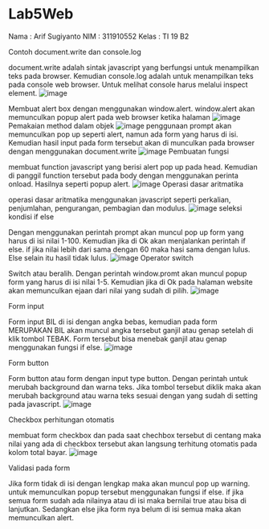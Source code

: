 # Lab5Web
Nama  : Arif Sugiyanto 
NIM   : 311910552
Kelas : TI 19 B2

Contoh document.write dan console.log

document.write adalah sintak javascript yang berfungsi untuk menampilkan teks pada browser. Kemudian console.log adalah untuk menampilkan teks pada console web browser. Untuk melihat console harus melalui inspect element.
![image](https://user-images.githubusercontent.com/81582653/116184559-33002c80-a74a-11eb-9e3c-e02901d22651.png)


Membuat alert box dengan menggunakan window.alert. window.alert akan memunculkan popup alert pada web browser ketika halaman
![image](https://user-images.githubusercontent.com/81582653/116184607-4ca17400-a74a-11eb-8330-65eeeba2310d.png)
Pemakaian method dalam objek
![image](https://user-images.githubusercontent.com/81582653/116184628-5a56f980-a74a-11eb-8963-08c879fc5aeb.png)
penggunaan prompt akan memunculkan pop up seperti alert, namun ada form yang harus di isi. Kemudian hasil input pada form tersebut akan di munculkan pada browser dengan menggunakan document.write
![image](https://user-images.githubusercontent.com/81582653/116184670-6ba00600-a74a-11eb-8ea1-6b4bdd602e66.png)
  Pembuatan fungsi

membuat function javascript yang berisi alert pop up pada head. Kemudian di panggil function tersebut pada body dengan menggunakan perinta onload. Hasilnya seperti popup alert.
![image](https://user-images.githubusercontent.com/81582653/116184692-76f33180-a74a-11eb-8ae3-b34c2b0fb049.png)
Operasi dasar aritmatika

operasi dasar aritmatika menggunakan javascript seperti perkalian, penjumlahan, pengurangan, pembagian dan modulus.
![image](https://user-images.githubusercontent.com/81582653/116184701-81153000-a74a-11eb-8f8b-a6c85e8648f9.png)
seleksi kondisi if else

Dengan menggunakan perintah prompt akan muncul pop up form yang harus di isi nilai 1-100. Kemudian jika di Ok akan menjalankan perintah if else. if jika nilai lebih dari sama dengan 60 maka hasi sama dengan lulus. Else selain itu hasil tidak lulus.
![image](https://user-images.githubusercontent.com/81582653/116184719-8a060180-a74a-11eb-943d-322cac490591.png)
Operator switch

Switch atau beralih. Dengan perintah window.promt akan muncul popup form yang harus di isi nilai 1-5. Kemudian jika di Ok pada halaman website akan memunculkan ejaan dari nilai yang sudah di pilih.
![image](https://user-images.githubusercontent.com/81582653/116184814-aefa7480-a74a-11eb-8b9d-b6083c866c1d.png)

Form input

Form input BIL di isi dengan angka bebas, kemudian pada form MERUPAKAN BIL akan muncul angka tersebut ganjil atau genap setelah di klik tombol TEBAK. Form tersebut bisa menebak ganjil atau genap menggunakan fungsi if else.
![image](https://user-images.githubusercontent.com/81582653/116184849-bae63680-a74a-11eb-8e69-81da4c560e91.png)

Form button

Form button atau form dengan input type button. Dengan perintah untuk merubah background dan warna teks. Jika tombol tersebut diklik maka akan merubah background atau warna teks sesuai dengan yang sudah di setting pada javascript.
![image](https://user-images.githubusercontent.com/81582653/116184882-c6d1f880-a74a-11eb-82c7-6367b01c982a.png)

Checkbox perhitungan otomatis

membuat form checkbox dan pada saat chechbox tersebut di centang maka nilai yang ada di checkbox tersebut akan langsung terhitung otomatis pada kolom total bayar.
![image](https://user-images.githubusercontent.com/81582653/116184904-d05b6080-a74a-11eb-81ed-42be3599e6e0.png)

Validasi pada form

Jika form tidak di isi dengan lengkap maka akan muncul pop up warning. untuk memunculkan popup tersebut menggunakan fungsi if else. if jika semua form sudah ada nilainya atau di isi maka bernilai true atau bisa di lanjutkan. Sedangkan else jika form nya belum di isi semua maka akan memunculkan alert.

